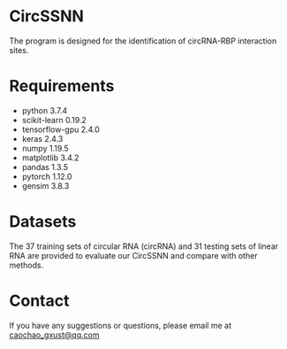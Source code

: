# CircSSNN
The program is designed for the identification of circRNA-RBP interaction sites.
# Requirements
- python 3.7.4
- scikit-learn 0.19.2
- tensorflow-gpu 2.4.0
- keras 2.4.3
- numpy 1.19.5
- matplotlib 3.4.2
- pandas 1.3.5
- pytorch 1.12.0
- gensim 3.8.3

# Datasets
The 37 training sets of circular RNA (circRNA) and 31 testing sets of linear RNA are provided to evaluate our CircSSNN and compare with other methods.

# Contact
If you have any suggestions or questions, please email me at caochao_gxust@qq.com
